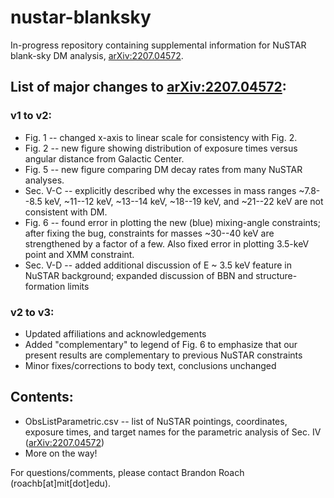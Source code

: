 # nustar-blanksky
In-progress repository containing supplemental information for NuSTAR blank-sky DM analysis, [arXiv:2207.04572](https://arxiv.org/abs/2207.04572).

## List of major changes to [arXiv:2207.04572](https://arxiv.org/abs/2207.04572):

### v1 to v2:
- Fig. 1 -- changed x-axis to linear scale for consistency with Fig. 2.
- Fig. 2 -- new figure showing distribution of exposure times versus angular distance from Galactic Center.
- Fig. 5 -- new figure comparing DM decay rates from many NuSTAR analyses.
- Sec. V-C -- explicitly described why the excesses in mass ranges ~7.8--8.5 keV, ~11--12 keV, ~13--14 keV, ~18--19 keV, and ~21--22 keV are not consistent with DM.
- Fig. 6 -- found error in plotting the new (blue) mixing-angle constraints; after fixing the bug, constraints for masses ~30--40 keV are strengthened by a factor of a few. Also fixed error in plotting 3.5-keV point and XMM constraint.
- Sec. V-D -- added additional discussion of E ~ 3.5 keV feature in NuSTAR background; expanded discussion of BBN and structure-formation limits

### v2 to v3:
- Updated affiliations and acknowledgements
- Added "complementary" to legend of Fig. 6 to emphasize that our present results are complementary to previous NuSTAR constraints
- Minor fixes/corrections to body text, conclusions unchanged


## Contents:
- ObsListParametric.csv -- list of NuSTAR pointings, coordinates, exposure times, and target names for the parametric analysis of Sec. IV ([arXiv:2207.04572](https://arxiv.org/abs/2207.04572))
- More on the way!

For questions/comments, please contact Brandon Roach (roachb[at]mit[dot]edu). 
